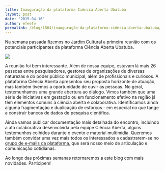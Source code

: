 ```yaml
---
title: Inauguração da plataforma Ciência Aberta Ubatuba
layout: post
date: '2015-04-16'
author: efeefe
permalink: /blog/1504/inauguração-da-plataforma-ciência-aberta-ubatuba/
---
```


Na semana passada fizemos no [Jardim Cultural](http://ojardimcultural.com/ "http://ojardimcultural.com/") a primeira reunião com os potenciais participantes da plataforma Ciência Aberta Ubatuba.

![](http://static.ow.ly/photos/normal/aj81o.jpg)

A reunião foi bem interessante. Além de nossa equipe, estavam lá mais 26 pessoas entre pesquisadores, gestores de organizações de diversas naturezas e do poder público municipal, além de profissionais e curiosos. A plataforma Ciência Aberta apresentou seu proposto horizonte de atuação, mas também tivemos a oportunidade de ouvir as pessoas. No geral, testemunhamos uma grande abertura ao diálogo. Vimos também que uma série de iniciativas em gestação ou em funcionamento efetivo na região já têm elementos comuns à ciência aberta e colaborativa. Identificamos ainda alguma fragmentação e duplicação de esforços - em especial no que tange a construir bancos de dados de pesquisa científica.

Ainda vamos publicar documentação mais detalhada do encontro, incluindo a ata colaborativa desenvolvida pela equipe Ciência Aberta, alguns testemunhos colhidos durante o evento e material multimídia. Queremos também convidar uma vez mais todos os interessados a cadastrarem-se no [grupo de e-mails da plataforma](https://groups.google.com/forum/#!forum/cienciaabertaubatuba "https://groups.google.com/forum/#!forum/cienciaabertaubatuba"), que será nosso meio de articulação e comunicação cotidianas.

Ao longo das próximas semanas retornaremos a este blog com mais novidades. Participem!